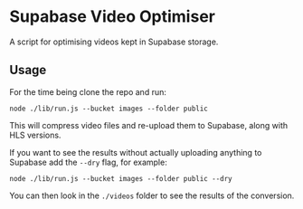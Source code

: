 # Supabase Video Optimiser

A script for optimising videos kept in Supabase storage.

## Usage

For the time being clone the repo and run:

```text
node ./lib/run.js --bucket images --folder public
```

This will compress video files and re-upload them to Supabase, along with HLS
versions.

If you want to see the results without actually uploading anything to Supabase
add the `--dry` flag, for example:

```text
node ./lib/run.js --bucket images --folder public --dry
```

You can then look in the `./videos` folder to see the results of the conversion.
